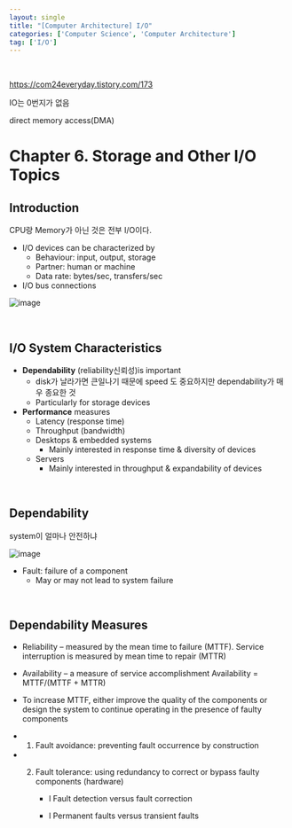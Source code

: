 ```yaml
---
layout: single
title: "[Computer Architecture] I/O"
categories: ['Computer Science', 'Computer Architecture']
tag: ['I/O']
---
```


<br>

https://com24everyday.tistory.com/173

IO는 0번지가 없음



direct memory access(DMA)

# Chapter 6. Storage and Other I/O Topics

## Introduction

CPU랑 Memory가 아닌 것은 전부 I/O이다.

- I/O devices can be characterized by 
  - Behaviour: input, output, storage 
  - Partner: human or machine 
  - Data rate: bytes/sec, transfers/sec 
- I/O bus connections

![image](https://user-images.githubusercontent.com/79521972/171084746-56a2b456-f13d-4c86-b0e4-6121c4fb581c.png)



<br>

## I/O System Characteristics

- **Dependability** (reliability신뢰성)is important 
  - disk가 날라가면 큰일나기 때문에 speed 도 중요하지만 dependability가 매우 종요한 것
  - Particularly for storage devices 
- **Performance** measures 
  - Latency (response time) 
  - Throughput (bandwidth) 
  - Desktops & embedded systems 
    - Mainly interested in response time & diversity of  devices 
  - Servers 
    - Mainly interested in throughput & expandability of  devices



<br>

## Dependability

system이 얼마나 안전하냐

![image](https://user-images.githubusercontent.com/79521972/171087780-a64dbcf1-426a-41c7-afa7-c8401a8f540d.png)

- Fault: failure of a component
  - May or may not lead to system failure



<br>

## Dependability Measures

- Reliability – measured by the mean time to failure (MTTF). Service  interruption is measured by mean time to repair (MTTR) 

- Availability – a measure of service accomplishment Availability = MTTF/(MTTF + MTTR) 

- To increase MTTF, either improve the quality of the components or  design the system to continue operating in the presence of faulty  components 

- 1. Fault avoidance: preventing fault occurrence by construction 

- 2. Fault tolerance: using redundancy to correct or bypass faulty  components (hardware) 

     - l Fault detection versus fault correction

     - l Permanent faults versus transient faults















